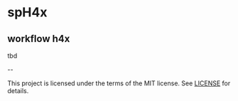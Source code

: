 # spH4x

## workflow h4x

tbd

--

This project is licensed under the terms of the MIT license. See [LICENSE](LICENSE) for details.
